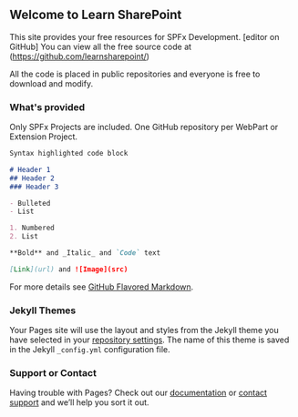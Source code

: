 ## Welcome to Learn SharePoint

This site provides your free resources for SPFx Development. [editor on GitHub] You can view all the free source code at (https://github.com/learnsharepoint/) 

All the code is placed in public repositories and everyone is free to download and modify.

### What's provided

Only SPFx Projects are included. One GitHub repository per WebPart or Extension Project.

```markdown
Syntax highlighted code block

# Header 1
## Header 2
### Header 3

- Bulleted
- List

1. Numbered
2. List

**Bold** and _Italic_ and `Code` text

[Link](url) and ![Image](src)
```

For more details see [GitHub Flavored Markdown](https://guides.github.com/features/mastering-markdown/).

### Jekyll Themes

Your Pages site will use the layout and styles from the Jekyll theme you have selected in your [repository settings](https://github.com/learnsharepoint/learnsharepoint.github.io/settings). The name of this theme is saved in the Jekyll `_config.yml` configuration file.

### Support or Contact

Having trouble with Pages? Check out our [documentation](https://help.github.com/categories/github-pages-basics/) or [contact support](https://github.com/contact) and we’ll help you sort it out.
